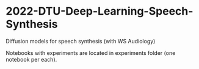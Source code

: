 # 2022-DTU-Deep-Learning-Speech-Synthesis
Diffusion models for speech synthesis (with WS Audiology)

Notebooks with experiments are located in experiments folder (one notebook per each).
